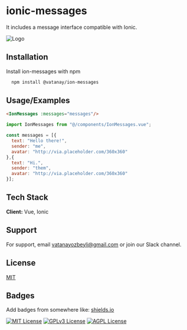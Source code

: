 # ionic-messages

It includes a message interface compatible with Ionic.

![Logo](https://i.ibb.co/RgKfkYT/Simulator-Screenshot-i-Phone-14-Plus-2023-08-17-at-14-01-41.png)


## Installation

Install ion-messages with npm

```bash
  npm install @vatanay/ion-messages
```
    
## Usage/Examples

```html
<IonMessages :messages="messages"/>
```

```javascript
import IonMessages from "@/components/IonMessages.vue";

const messages = [{
  text: "Hello there!",
  sender: "me",
  avatar: "http://via.placeholder.com/360x360"
},{
  text: "Hi.",
  sender: "them",
  avatar: "http://via.placeholder.com/360x360"
}];
```


## Tech Stack

**Client:** Vue, Ionic


## Support

For support, email vatanayozbeyli@gmail.com or join our Slack channel.


## License

[MIT](https://choosealicense.com/licenses/mit/)


## Badges

Add badges from somewhere like: [shields.io](https://shields.io/)

[![MIT License](https://img.shields.io/badge/License-MIT-green.svg)](https://choosealicense.com/licenses/mit/)
[![GPLv3 License](https://img.shields.io/badge/License-GPL%20v3-yellow.svg)](https://opensource.org/licenses/)
[![AGPL License](https://img.shields.io/badge/license-AGPL-blue.svg)](http://www.gnu.org/licenses/agpl-3.0)